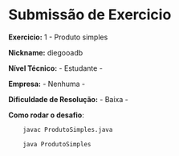 # Submissão de Exercicio

**Exercicio:** 1 - Produto simples

**Nickname:** diegooadb

**Nível Técnico:** - Estudante -

**Empresa:** - Nenhuma -

**Dificuldade de Resolução:** - Baixa -

**Como rodar o desafio**:

````bash
    javac ProdutoSimples.java
````

````bash
    java ProdutoSimples
````